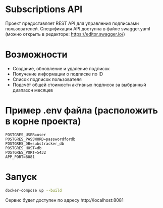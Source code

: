 # Subscriptions API

Проект предоставляет REST API для управления подписками пользователей.
Спецификация API доступна в файле swagger.yaml (можно открыть в редакторе: https://editor.swagger.io/)

# Возможности

+ Создание, обновление и удаление подписок
+ Получение информации о подписке по ID
+ Список подписок пользователя
+ Подсчёт общей стоимости активных подписок за выбранный диапазон месяцев

# Пример .env файла (расположить в корне проекта)

```
POSTGRES_USER=user
POSTGRES_PASSWORD=passwordfordb
POSTGRES_DB=substracker_db
POSTGRES_HOST=db
POSTGRES_PORT=5432
APP_PORT=8081
```

# Запуск

```bash
docker-compose up --build
```

Сервис будет доступен по адресу http://localhost:8081